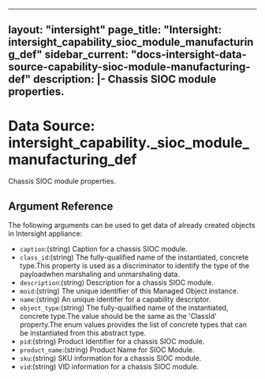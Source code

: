 
---
layout: "intersight"
page_title: "Intersight: intersight_capability_sioc_module_manufacturing_def"
sidebar_current: "docs-intersight-data-source-capability-sioc-module-manufacturing-def"
description: |-
Chassis SIOC module properties.
---

# Data Source: intersight_capability._sioc_module_manufacturing_def
Chassis SIOC module properties.
## Argument Reference
The following arguments can be used to get data of already created objects in Intersight appliance:
* `caption`:(string) Caption for a chassis SIOC module. 
* `class_id`:(string) The fully-qualified name of the instantiated, concrete type.This property is used as a discriminator to identify the type of the payloadwhen marshaling and unmarshaling data. 
* `description`:(string) Description for a chassis SIOC module. 
* `moid`:(string) The unique identifier of this Managed Object instance. 
* `name`:(string) An unique identifer for a capability descriptor. 
* `object_type`:(string) The fully-qualified name of the instantiated, concrete type.The value should be the same as the 'ClassId' property.The enum values provides the list of concrete types that can be instantiated from this abstract type. 
* `pid`:(string) Product Identifier for a chassis SIOC module. 
* `product_name`:(string) Product Name for SIOC Module. 
* `sku`:(string) SKU information for a chassis SIOC module. 
* `vid`:(string) VID information for a chassis SIOC module. 
